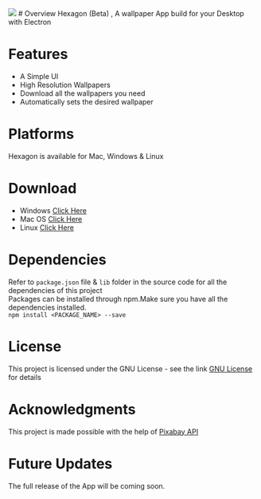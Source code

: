 <img src="https://github.com/sarthakkimtani/Hexagon-Electron-App/blob/master/assets/app.png">
# Overview
Hexagon (Beta) , A wallpaper App build for your Desktop with Electron <br>

# Features
<ul>
  <li>A Simple UI</li>
  <li>High Resolution Wallpapers</li>
  <li>Download all the wallpapers you need</li>
  <li>Automatically sets the desired wallpaper</li>
</ul>
  
# Platforms
Hexagon is available for Mac, Windows & Linux

# Download
<uL>
  <li>Windows <a href="https://github.com/sarthakkimtani/Hexagon-Electron-App/releases">Click Here</a></li>
  <li>Mac OS <a href="https://github.com/sarthakkimtani/Hexagon-Electron-App/releases">Click Here</a></li>
  <li>Linux <a href="https://github.com/sarthakkimtani/Hexagon-Electron-App/releases">Click Here</a></li>
</ul>

# Dependencies 
Refer to `package.json` file & `lib` folder in the source code for all the dependencies of this project<br>
Packages can be installed through npm.Make sure you have all the dependencies installed.<br>
`npm install <PACKAGE_NAME> --save`

# License 
This project is licensed under the GNU License - see the link <a href="https://github.com/sarthakkimtani/Hexagon-Electron-App/blob/master/LICENSE">GNU License</a> for details

# Acknowledgments
This project is made possible with the help of <a href="https://pixabay.com/api/docs/">Pixabay API</a>

# Future Updates
The full release of the App will be coming soon.
